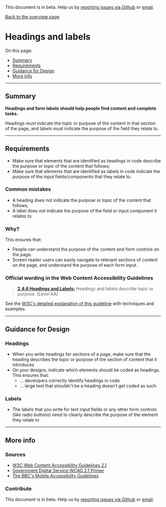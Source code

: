 This document is in beta. Help us by [reporting issues via Github](https://github.com/jfhector/accessibility-guidelines) or [email](mailto:jeanfrancois.hector@googlemail.com).

[Back to the overview page](./../index.html)

# Headings and labels

On this page:

- [Summary](#summary)
- [Requirements](#requirements)
- [Guidance for Design](#guidance-for-design)
- [More info](#more-info)

---

## Summary

**Headings and form labels should help people find content and complete tasks.**

Headings must indicate the topic or purpose of the content in that section of the page, and labels must indicate the purpose of the field they relate to.

---

## Requirements

- Make sure that elements that are identified as headings in code describe the purpose or topic of the content that follows;
- Make sure that elements that are identified as labels in code indicate the purpose of the input fields/components that they relate to.

### Common mistakes

- A heading does not indicate the purpose or topic of the content that follows;
- A label does not indicate the purpose of the field or input component it relates to.

### Why?

This ensures that:

- People can understand the purpose of the content and form controls on the page.
- Screen reader users can easily navigate to relevant sections of content on the page, and understand the purpose of each form input.

### Official wording in the Web Content Accessibility Guidelines

> [**2.4.6 Headings and Labels:**](https://www.w3.org/TR/UNDERSTANDING-WCAG20/navigation-mechanisms-descriptive.html) Headings and labels describe topic or purpose. (Level AA)

See the [W3C's detailed explanation of this guideline](https://www.w3.org/TR/UNDERSTANDING-WCAG20/navigation-mechanisms-descriptive.html) with techniques and examples.

---

## Guidance for Design

### Headings

- When you write headings for sections of a page, make sure that the heading describes the topic or purpose of the section of content that it introduces
- On your designs, indicate which elements should be coded as headings. This ensures that:
  - ... developers correctly identify headings in code
  - ... large text that shouldn't be a heading doesn't get coded as such

### Labels

- The labels that you write for text input fields or any other form controls (like radio buttons) need to clearly describe the purpose of the element they relate to

---

## More info

### Sources

- [W3C Web Content Accessibility Guidelines 2.1](https://www.w3.org/TR/WCAG21/)
- [Government Digital Service WCAG 2.1 Primer](https://alphagov.github.io/wcag-primer/)
- [The BBC's Mobile Accessibility Guidelines](https://www.bbc.co.uk/guidelines/futuremedia/accessibility/mobile/summary)

### Contribute

This document is in beta. Help us by [reporting issues via Github](https://github.com/jfhector/accessibility-guidelines) or [email](mailto:jeanfrancois.hector@googlemail.com).
